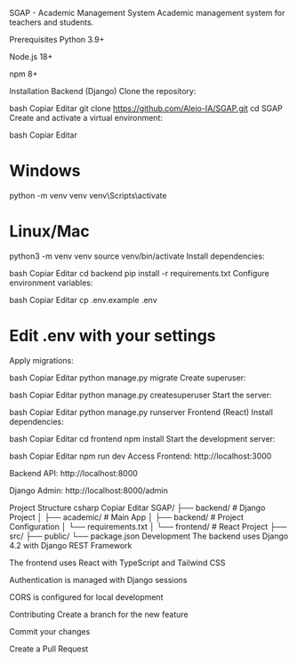 SGAP - Academic Management System
Academic management system for teachers and students.

Prerequisites
Python 3.9+

Node.js 18+

npm 8+

Installation
Backend (Django)
Clone the repository:

bash
Copiar
Editar
git clone https://github.com/Alejo-IA/SGAP.git
cd SGAP
Create and activate a virtual environment:

bash
Copiar
Editar
# Windows
python -m venv venv
venv\Scripts\activate  

# Linux/Mac
python3 -m venv venv
source venv/bin/activate
Install dependencies:

bash
Copiar
Editar
cd backend
pip install -r requirements.txt
Configure environment variables:

bash
Copiar
Editar
cp .env.example .env
# Edit .env with your settings
Apply migrations:

bash
Copiar
Editar
python manage.py migrate
Create superuser:

bash
Copiar
Editar
python manage.py createsuperuser
Start the server:

bash
Copiar
Editar
python manage.py runserver
Frontend (React)
Install dependencies:

bash
Copiar
Editar
cd frontend
npm install
Start the development server:

bash
Copiar
Editar
npm run dev
Access
Frontend: http://localhost:3000

Backend API: http://localhost:8000

Django Admin: http://localhost:8000/admin

Project Structure
csharp
Copiar
Editar
SGAP/
├── backend/           # Django Project
│   ├── academic/      # Main App
│   ├── backend/       # Project Configuration
│   └── requirements.txt
│
└── frontend/          # React Project
    ├── src/
    ├── public/
    └── package.json
Development
The backend uses Django 4.2 with Django REST Framework

The frontend uses React with TypeScript and Tailwind CSS

Authentication is managed with Django sessions

CORS is configured for local development

Contributing
Create a branch for the new feature

Commit your changes

Create a Pull Request
